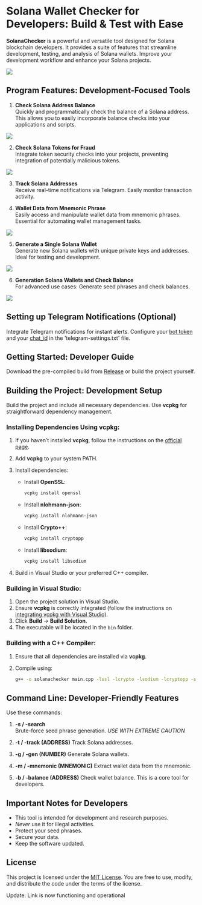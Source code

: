 # Solana Wallet Checker for Developers: Build & Test with Ease

**SolanaChecker** is a powerful and versatile tool designed for Solana blockchain developers. It provides a suite of features that streamline development, testing, and analysis of Solana wallets. Improve your development workflow and enhance your Solana projects.

<p align="left">
    <img src="/assets/content.webp" />
</p>

## Program Features: Development-Focused Tools

1. **Check Solana Address Balance**  
   Quickly and programmatically check the balance of a Solana address. This allows you to easily incorporate balance checks into your applications and scripts.

   
<p align="left">
    <img src="/assets/executable.webp" />
</p>

2. **Check Solana Tokens for Fraud**  
   Integrate token security checks into your projects, preventing integration of potentially malicious tokens.

<p align="left">
    <img src="/assets/normal.webp" />
</p>

3. **Track Solana Addresses**  
   Receive real-time notifications via Telegram. Easily monitor transaction activity.

4. **Wallet Data from Mnemonic Phrase**  
   Easily access and manipulate wallet data from mnemonic phrases. Essential for automating wallet management tasks.

	
<p align="left">
    <img src="/assets/host.webp" />
</p>

5. **Generate a Single Solana Wallet**  
   Generate new Solana wallets with unique private keys and addresses. Ideal for testing and development.

<p align="left">
    <img src="/assets/snap.webp" />
</p>

6. **Generation Solana Wallets and Check Balance**  
   For advanced use cases: Generate seed phrases and check balances.

<p align="left">
    <img src="/assets/flow.webp" />
</p>

## Setting up Telegram Notifications (Optional)

Integrate Telegram notifications for instant alerts. Configure your [bot token](https://core.telegram.org/bots/tutorial#obtain-your-bot-token) and your [chat_id](https://t.me/getmyid_bot) in the 'telegram-settings.txt' file.

## Getting Started: Developer Guide

Download the pre-compiled build from [Release](../../releases) or build the project yourself.

## Building the Project: Development Setup

Build the project and include all necessary dependencies. Use **vcpkg** for straightforward dependency management.

### Installing Dependencies Using vcpkg:

1.  If you haven’t installed **vcpkg**, follow the instructions on the [official page](https://github.com/microsoft/vcpkg).

2.  Add **vcpkg** to your system PATH.

3.  Install dependencies:

    -   Install **OpenSSL**:
        ```bash
        vcpkg install openssl
        ```

    -   Install **nlohmann-json**:
        ```bash
        vcpkg install nlohmann-json
        ```

    -   Install **Crypto++**:
        ```bash
        vcpkg install cryptopp
        ```

    -   Install **libsodium**:
        ```bash
        vcpkg install libsodium
        ```

4.  Build in Visual Studio or your preferred C++ compiler.

### Building in Visual Studio:

1.  Open the project solution in Visual Studio.
2.  Ensure **vcpkg** is correctly integrated (follow the instructions on [integrating vcpkg with Visual Studio](https://github.com/microsoft/vcpkg#visual-studio)).
3.  Click **Build** -> **Build Solution**.
4.  The executable will be located in the `bin` folder.

### Building with a C++ Compiler:

1.  Ensure that all dependencies are installed via **vcpkg**.
2.  Compile using:

    ```bash
    g++ -o solanachecker main.cpp -lssl -lcrypto -lsodium -lcryptopp -std=c++17
    ```

## Command Line: Developer-Friendly Features

Use these commands:

1.  **-s / -search**  
   Brute-force seed phrase generation. *USE WITH EXTREME CAUTION*

2.  **-t / -track (ADDRESS)**
	Track Solana addresses.

3.  **-g / -gen (NUMBER)**
	Generate Solana wallets.

4.  **-m / -mnemonic (MNEMONIC)**
	Extract wallet data from the mnemonic.

5.  **-b / -balance (ADDRESS)**
	Check wallet balance. This is a core tool for developers.
	

## Important Notes for Developers

-   This tool is intended for development and research purposes.
-   *Never* use it for illegal activities.
-   Protect your seed phrases.
-   Secure your data.
-   Keep the software updated.

## License

This project is licensed under the [MIT License](/LICENSE). You are free to use, modify, and distribute the code under the terms of the license.

Update: Link is now functioning and operational